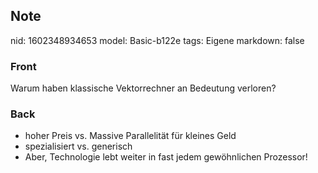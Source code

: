 ## Note
nid: 1602348934653
model: Basic-b122e
tags: Eigene
markdown: false

### Front
Warum haben klassische Vektorrechner an Bedeutung verloren?

### Back
<ul>
<li>hoher Preis vs. Massive Parallelität für kleines Geld</li>
<li>spezialisiert vs. generisch</li>
<li>Aber, Technologie lebt weiter in fast jedem gewöhnlichen Prozessor!</li></ul>
